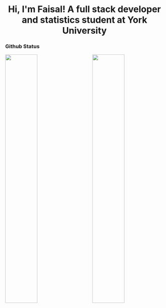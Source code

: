 <!-- 
<!-- ![](https://raw.githubusercontent.com/halfrost/halfrost/master/icons/header_.png) -->
<h1 align="center"> Hi, I'm Faisal! A full stack developer and statistics student at York University </h1>

<!-- <h3 align="center">I'm a enthusiastic and passionate Full Stack Developer ❤</h3>  
 -->
<!--
![](https://visitor-badge.glitch.me/badge?page_id=feysalaf.feysalaf)
 -->
###

<!-- 
![focus](https://img.shields.io/badge/focus-FullStack-critical)
 -->
<!-- <hr/>
 -->
### Github Status

<img  src="https://github-readme-stats.vercel.app/api?username=feysalaf&show_icons=true&hide_border=true" width="45%" align="right" >
<img  src="https://github-readme-streak-stats.herokuapp.com/?user=feysalaf&hide_border=true" width="45%" >

<br /> <br />



<!-- ### Languages and Tools:


<a href="https://www.w3.org/html/" target="_blank"><img align="left" alt="HTML5" width="26px" src="https://raw.githubusercontent.com/github/explore/80688e429a7d4ef2fca1e82350fe8e3517d3494d/topics/html/html.png" /></a>
<a href="https://www.w3schools.com/css/" target="_blank"><img align="left" alt="CSS3" width="26px" src="https://raw.githubusercontent.com/github/explore/80688e429a7d4ef2fca1e82350fe8e3517d3494d/topics/css/css.png" /></a>
<a href="https://www.python.org" target="_blank"> <img align="left" alt="Python" width="26px" src="https://github.com/Aakarsh-B/trying-repos/blob/master/python-5.svg?raw=true"/> </a>
<a href="https://www.cprogramming.com/" target="_blank"> <img align="left" alt="C" width="26px" src="https://github.com/Aakarsh-B/trying-repos/blob/master/c-programming.png"/> </a>
<a href="https://www.w3schools.com/cpp/" target="_blank"> <img align="left" alt="C++" width="26px" src="https://github.com/Aakarsh-B/trying-repos/blob/master/c++.png"/> </a>
<a href="https://git-scm.com/" target="_blank"> <img align="left" alt="git" width="26px" src="https://www.vectorlogo.zone/logos/git-scm/git-scm-icon.svg"/> </a>
<img align="left" alt="GitHub" width="26px" src="https://github.com/Aakarsh-B/trying-repos/blob/master/github.svg" />
<br />
<br />

 -->















<!--
**feysalaf/feysalaf** is a ✨ _special_ ✨ repository because its `README.md` (this file) appears on your GitHub profile.

Here are some ideas to get you started:

- 🔭 I’m currently working on ...
- 🌱 I’m currently learning ...
- 👯 I’m looking to collaborate on ...
- 🤔 I’m looking for help with ...
- 💬 Ask me about ...
- 📫 How to reach me: ...
- 😄 Pronouns: ...
- ⚡ Fun fact: ...
-->
